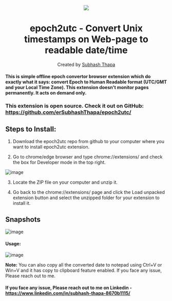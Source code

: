 <div align="center">
<p align="center">
	<img src='https://img.shields.io/badge/-Made%20with%20JavaScript-red'/>
  
# epoch2utc - Convert Unix timestamps on Web-page to readable date/time
Created by <a href="https://www.linkedin.com/in/subhash-thapa-8670b1115/ ">Subhash Thapa</a>
</p>
</div>

#### This is simple offline epoch convertor browser extension which do exactly what it says: convert Epoch to Human Readable format (UTC/GMT and your Local Time Zone). This extension doesn't monitor pages permanently. It acts on demand only.

### This extension is open source. Check it out on GitHub: https://github.com/erSubhashThapa/epoch2utc/

## Steps to Install:
1. Download the epoch2utc repo from github to your computer where you want to install epoch2utc extension.

2. Go to chrome/edge browser and type chrome://extensions/ and check the box for Developer mode in the top right.

![image](https://user-images.githubusercontent.com/26038756/215324078-9c9ba0ec-60bd-4c3f-ab30-91f4eba33385.png)


3. Locate the ZIP file on your computer and unzip it.

4. Go back to the chrome://extensions/ page and click the Load unpacked extension button and select the unzipped folder for your extension to install it.

## Snapshots 
![image](https://user-images.githubusercontent.com/26038756/215323822-317b7bbb-c834-4b94-bdb2-c4e93d3848ab.png)

#### Usage:
![image](https://user-images.githubusercontent.com/26038756/215324015-44aaa0c1-0698-4d85-b5c0-d08275670f86.png)

**Note:** You can also copy all the converted date to notepad using Ctrl+V or Win+V and it has copy to clipboard feature enabled. If you face any issue, Please reach out to me. 

#### If you face any issue, Please reach out to me on Linkedin - https://www.linkedin.com/in/subhash-thapa-8670b1115/ 
